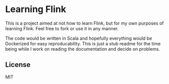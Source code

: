 # Learning Flink

This is a project aimed at not how to learn Flink, but for my own purposes of learning Flink. Feel free to fork or use it in any manner.

The code would be written in Scala and hopefully everything would be Dockerized for easy reproducability. This is just a stub readme for the time being while I work on reading the documentation and decide on problems.

## License

MIT
